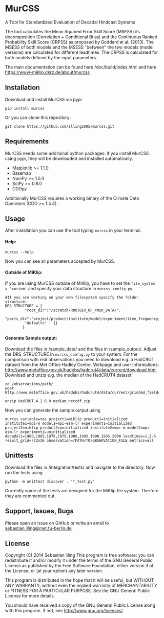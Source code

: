 MurCSS
=====
A Tool for Standardized Evaluation of Decadal Hindcast Systems

The tool calculates the Mean Squared Error Skill Score (MSESS) its decomposition (Correlation + Conditional Bi
as) and the Continuous Ranked Probability Skill Score (CRPSS) as proposed by Goddard et al. [2013]. 
The MSESS of both models and the MSESS "between" the two models (model versions) are calculated for different leadtimes.
The CRPSS is calculated for both models defined by the input parameters. 

The main documentation can be found here /doc/build/index.html and here https://www-miklip.dkrz.de/about/murcss

Installation
-
Download and install MurCSS via pypi
```
pip install murcss
```

Or you can clone this repository:
```
git clone https://github.com/illing2005/murcss.git
```

Requirements
-
MurCSS needs some additional python packages. If you install MurCSS using pypi, they will be downloaded and installed automatically. 
* Matplotlib >= 1.1.0
* Basemap
* NumPy >= 1.5.0
* SciPy >= 0.8.0
* CDOpy

Additionally MurCSS requires a working binary of the Climate Data Operators (CDO >= 1.5.4).

Usage
-
After installation you can use the tool typing `murcss` in your terminal.
#### Help:
```
murcss --help 
```

Now you can see all parameters accepted by MurCSS.

#### Outside of MiKlip:

If you are using MurCSS outside of MiKlip, you have to set the `file_system = 'custom'` and specify your data structure in `murcss_config.py`. 

```
#If you are working on your own filesystem specify the folder structure:
DRS_STRUCTURE = {
         "root_dir":"/scratch/ROOTDIR_OF_YOUR_DATA/",
         "parts_dir":"project/product/institute/model/experiment/time_frequency/realm/variable/ensemble/file_name".split('/'),
         "defaults" : {}
        }

```

#### Generate Sample output:

Download the files in /sample_data/ and the files in /sample_output/. Adjust the DRS_STRUCTURE in `murcss_config.py` to your system. For the comparison with real observations you need to download e.g. a HadCRUT dataset from the Met Office Hadley Centre. Webpage and user informations:
http://www.metoffice.gov.uk/hadobs/hadcrut4/data/current/download.html 
Download and unzip e.g. the median of the HadCRUT4 dataset 
```
cd /observations/path/
wget http://www.metoffice.gov.uk/hadobs/hadcrut4/data/current/gridded_fields/HadCRUT.4.2.0.0.median_netcdf.zip .
unzip HadCRUT.4.2.0.0.median_netcdf.zip 
```
Now you can generate the sample output using
```
murcss variable=tas project1=miklip product1=initialized institute1=mpi-m model1=mpi-esm-lr experiment1=initialized project2=miklip product2=uninitialized institute2=mpi-m model2=mpi-esm-lr experiment2=uninitialized decadals=1960,1965,1970,1975,1980,1985,1990,1995,2000 leadtimes=1,2-5 result_grid=r72x36 observation=/PATH/TO/OBSERVATION_FILE metrics=all
```

Unittests
-
Download the files in /integration/tests/ and navigate to the directory.
Now run the tests using
```
python -m unittest discover . '*_test.py'
```
Currently some of the tests are designed for the MiKlip file system. Therfore they are commented out.

Support, Issues, Bugs
-
Please open an issue on GitHub or write an email to sebastian.illing@met.fu-berlin.de


License
-
Copyright (C) 2014 Sebastian Illing This program is free software: you can redistribute it and/or modify it under the terms of the GNU General Public License as published by the Free Software Foundation, either version 3 of the License, or (at your option) any later version.

This program is distributed in the hope that it will be useful, but WITHOUT ANY WARRANTY; without even the implied warranty of MERCHANTABILITY or FITNESS FOR A PARTICULAR PURPOSE. See the GNU General Public License for more details.

You should have received a copy of the GNU General Public License along with this program. If not, see http://www.gnu.org/licenses/
